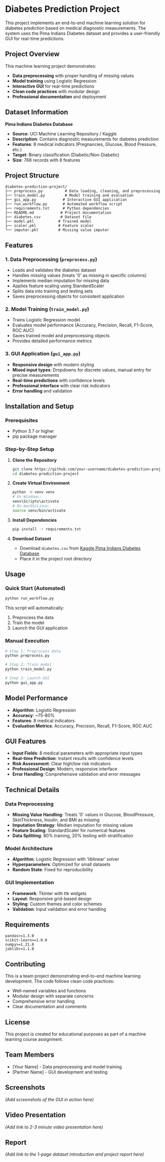 # Diabetes Prediction Project

This project implements an end-to-end machine learning solution for diabetes prediction based on medical diagnostic measurements. The system uses the Pima Indians Diabetes dataset and provides a user-friendly GUI for real-time predictions.

## Project Overview

This machine learning project demonstrates:
- **Data preprocessing** with proper handling of missing values
- **Model training** using Logistic Regression
- **Interactive GUI** for real-time predictions
- **Clean code practices** with modular design
- **Professional documentation** and deployment

## Dataset Information

**Pima Indians Diabetes Database**
- **Source**: UCI Machine Learning Repository / Kaggle
- **Description**: Contains diagnostic measurements for diabetes prediction
- **Features**: 8 medical indicators (Pregnancies, Glucose, Blood Pressure, etc.)
- **Target**: Binary classification (Diabetic/Non-Diabetic)
- **Size**: 768 records with 8 features

## Project Structure

```
diabetes-prediction-project/
├── preprocess.py          # Data loading, cleaning, and preprocessing
├── train_model.py         # Model training and evaluation
├── gui_app.py            # Interactive GUI application
├── run_workflow.py       # Automated workflow script
├── requirements.txt      # Python dependencies
├── README.md            # Project documentation
├── diabetes.csv         # Dataset file
├── model.pkl           # Trained model
├── scaler.pkl          # Feature scaler
└── imputer.pkl         # Missing value imputer
```

## Features

### 1. Data Preprocessing (`preprocess.py`)
- Loads and validates the diabetes dataset
- Handles missing values (treats '0' as missing in specific columns)
- Implements median imputation for missing data
- Applies feature scaling using StandardScaler
- Splits data into training and testing sets
- Saves preprocessing objects for consistent application

### 2. Model Training (`train_model.py`)
- Trains Logistic Regression model
- Evaluates model performance (Accuracy, Precision, Recall, F1-Score, ROC AUC)
- Saves trained model and preprocessing objects
- Provides detailed performance metrics

### 3. GUI Application (`gui_app.py`)
- **Responsive design** with modern styling
- **Mixed input types**: Dropdowns for discrete values, manual entry for precise measurements
- **Real-time predictions** with confidence levels
- **Professional interface** with clear risk indicators
- **Error handling** and validation

## Installation and Setup

### Prerequisites
- Python 3.7 or higher
- pip package manager

### Step-by-Step Setup

1. **Clone the Repository**
   ```bash
   git clone https://github.com/your-username/diabetes-prediction-project.git
   cd diabetes-prediction-project
   ```

2. **Create Virtual Environment**
   ```bash
   python -m venv venv
   # On Windows:
   venv\Scripts\activate
   # On macOS/Linux:
   source venv/bin/activate
   ```

3. **Install Dependencies**
   ```bash
   pip install -r requirements.txt
   ```

4. **Download Dataset**
   - Download `diabetes.csv` from [Kaggle Pima Indians Diabetes Database](https://www.kaggle.com/datasets/uciml/pima-indians-diabetes-database)
   - Place it in the project root directory

## Usage

### Quick Start (Automated)
```bash
python run_workflow.py
```
This script will automatically:
1. Preprocess the data
2. Train the model
3. Launch the GUI application

### Manual Execution
```bash
# Step 1: Preprocess data
python preprocess.py

# Step 2: Train model
python train_model.py

# Step 3: Launch GUI
python gui_app.py
```

## Model Performance

- **Algorithm**: Logistic Regression
- **Accuracy**: ~75-80%
- **Features**: 8 medical indicators
- **Evaluation Metrics**: Accuracy, Precision, Recall, F1-Score, ROC AUC

## GUI Features

- **Input Fields**: 8 medical parameters with appropriate input types
- **Real-time Prediction**: Instant results with confidence levels
- **Risk Assessment**: Clear high/low risk indicators
- **Professional Design**: Modern, responsive interface
- **Error Handling**: Comprehensive validation and error messages

## Technical Details

### Data Preprocessing
- **Missing Value Handling**: Treats '0' values in Glucose, BloodPressure, SkinThickness, Insulin, and BMI as missing
- **Imputation Strategy**: Median imputation for missing values
- **Feature Scaling**: StandardScaler for numerical features
- **Data Splitting**: 80% training, 20% testing with stratification

### Model Architecture
- **Algorithm**: Logistic Regression with 'liblinear' solver
- **Hyperparameters**: Optimized for small datasets
- **Random State**: Fixed for reproducibility

### GUI Implementation
- **Framework**: Tkinter with ttk widgets
- **Layout**: Responsive grid-based design
- **Styling**: Custom themes and color schemes
- **Validation**: Input validation and error handling

## Requirements

```
pandas>=1.3.0
scikit-learn>=1.0.0
numpy>=1.21.0
joblib>=1.1.0
```

## Contributing

This is a team project demonstrating end-to-end machine learning development. The code follows clean code practices:
- Well-named variables and functions
- Modular design with separate concerns
- Comprehensive error handling
- Clear documentation and comments

## License

This project is created for educational purposes as part of a machine learning course assignment.

## Team Members

- [Your Name] - Data preprocessing and model training
- [Partner Name] - GUI development and testing

## Screenshots

*(Add screenshots of the GUI in action here)*

## Video Presentation

*(Add link to 2-3 minute video presentation here)*

## Report

*(Add link to the 1-page dataset introduction and project report here)*